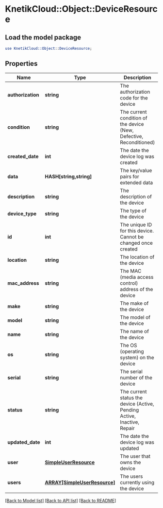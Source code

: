 # KnetikCloud::Object::DeviceResource

## Load the model package
```perl
use KnetikCloud::Object::DeviceResource;
```

## Properties
Name | Type | Description | Notes
------------ | ------------- | ------------- | -------------
**authorization** | **string** | The authorization code for the device | [optional] 
**condition** | **string** | The current condition of the device (New, Defective, Reconditioned) | [optional] 
**created_date** | **int** | The date the device log was created | [optional] 
**data** | **HASH[string,string]** | The key/value pairs for extended data | [optional] 
**description** | **string** | The description of the device | [optional] 
**device_type** | **string** | The type of the device | [optional] 
**id** | **int** | The unique ID for this device. Cannot be changed once created | 
**location** | **string** | The location of the device | [optional] 
**mac_address** | **string** | The MAC (media access control) address of the device | [optional] 
**make** | **string** | The make of the device | [optional] 
**model** | **string** | The model of the device | [optional] 
**name** | **string** | The name of the device | [optional] 
**os** | **string** | The OS (operating system) on the device | [optional] 
**serial** | **string** | The serial number of the device | [optional] 
**status** | **string** | The current status the device (Active, Pending Active, Inactive, Repair | [optional] 
**updated_date** | **int** | The date the device log was updated | [optional] 
**user** | [**SimpleUserResource**](SimpleUserResource.md) | The user that owns the device | [optional] 
**users** | [**ARRAY[SimpleUserResource]**](SimpleUserResource.md) | The users currently using the device | [optional] 

[[Back to Model list]](../README.md#documentation-for-models) [[Back to API list]](../README.md#documentation-for-api-endpoints) [[Back to README]](../README.md)


